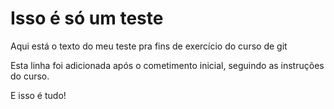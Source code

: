 # Isso é só um teste

Aqui está o texto do meu teste
pra fins de exercício do curso de git

Esta linha foi adicionada após o cometimento inicial, seguindo as instruções do curso.

E isso é tudo!

